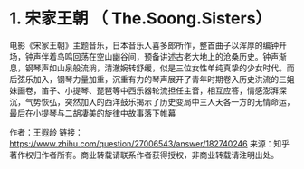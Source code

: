 # 1. 宋家王朝 （ The.Soong.Sisters）

电影《宋家王朝》主题音乐，日本音乐人喜多郎所作，整首曲子以浑厚的编钟开场，钟声伴着鸟鸣回荡在空山幽谷间，预备讲述古老大地上的沧桑历史。钟声渐息，钢琴声如山泉般流淌，清澈婉转舒缓，似是三位女性单纯真挚的少女时代。而后弦乐加入，钢琴力量加重，沉重有力的琴声展开了青年时期卷入历史洪流的三姐妹画卷，笛子、小提琴、琵琶等中西乐器轮流担任主音，相互应答，情感澎湃深沉，气势恢弘，突然加入的西洋鼓乐揭示了历史变局中三人天各一方的无情命运，最后在小提琴与二胡凄美的旋律中故事落下帷幕

作者：王遐龄
链接：https://www.zhihu.com/question/27006543/answer/182740246
来源：知乎
著作权归作者所有。商业转载请联系作者获得授权，非商业转载请注明出处。